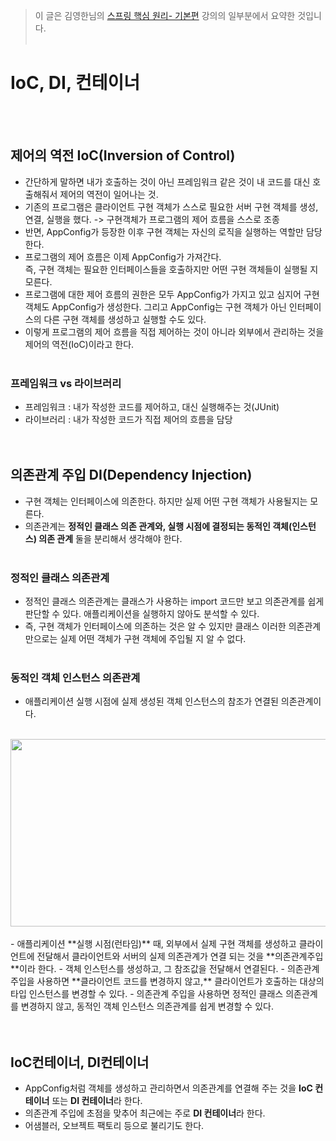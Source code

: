 > 이 글은 김영한님의 [스프링 핵심 원리- 기본편](https://www.inflearn.com/course/%EC%8A%A4%ED%94%84%EB%A7%81-%ED%95%B5%EC%8B%AC-%EC%9B%90%EB%A6%AC-%EA%B8%B0%EB%B3%B8%ED%8E%B8/dashboard) 강의의 일부분에서 요약한 것입니다.
</br></br>

# IoC, DI, 컨테이너
</br></br>
## 제어의 역전 IoC(Inversion of Control)
- 간단하게 말하면 내가 호출하는 것이 아닌 프레임워크 같은 것이 내 코드를 대신 호출해줘서 제어의 역전이 일어나는 것.
- 기존의 프로그램은 클라이언트 구현 객체가 스스로 필요한 서버 구현 객체를 생성, 연결, 실행을 했다. -> 구현객체가 프로그램의 제어 흐름을 스스로 조종
- 반면, AppConfig가 등장한 이후 구현 객체는 자신의 로직을 실행하는 역할만 담당한다.
- 프로그램의 제어 흐름은 이제 AppConfig가 가져간다. </br>
즉, 구현 객체는 필요한 인터페이스들을 호출하지만 어떤 구현 객체들이 실행될 지 모른다.
- 프로그램에 대한 제어 흐름의 권한은 모두 AppConfig가 가지고 있고 심지어 구현 객체도 AppConfig가 생성한다. 그리고 AppConfig는 구현 객체가 아닌 인터페이스의 다른 구현 객체를 생성하고 실행할 수도 있다.
- 이렇게 프로그램의 제어 흐름을 직접 제어하는 것이 아니라 외부에서 관리하는 것을 제어의 역전(IoC)이라고 한다.
</br></br>

### **프레임워크 vs 라이브러리**
- 프레임워크 : 내가 작성한 코드를 제어하고, 대신 실행해주는 것(JUnit)
- 라이브러리 : 내가 작성한 코드가 직접 제어의 흐름을 담당
</br></br></br>

## 의존관계 주입 DI(Dependency Injection)
- 구현 객체는 인터페이스에 의존한다. 하지만 실제 어떤 구현 객체가 사용될지는 모른다.
- 의존관계는 **정적인 클래스 의존 관계와, 실행 시점에 결정되는 동적인 객체(인스턴스) 의존 관계** 둘을 분리해서 생각해야 한다.
</br></br>

### **정적인 클래스 의존관계**
- 정적인 클래스 의존관계는 클래스가 사용하는 import 코드만 보고 의존관계를 쉽게 판단할 수 있다. 애플리케이션을 실행하지 않아도 분석할 수 있다.
- 즉, 구현 객체가 인터페이스에 의존하는 것은 알 수 있지만 클래스 이러한 의존관계만으로는 실제 어떤 객체가 구현 객체에 주입될 지 알 수 없다.
</br></br>

### **동적인 객체 인스턴스 의존관계**
- 애플리케이션 실행 시점에 실제 생성된 객체 인스턴스의 참조가 연결된 의존관계이다.</br></br>
<img src="https://user-images.githubusercontent.com/84119178/154092642-9cedd0a3-49e9-40eb-8243-ad8c5e5ce208.png" width = "700" height = "300">
</br></br>
- 애플리케이션 **실행 시점(런타임)** 때, 외부에서 실제 구현 객체를 생성하고 클라이언트에 전달해서 클라이언트와 서버의 실제 의존관계가 연결 되는 것을 **의존관계주입**이라 한다.
- 객체 인스턴스를 생성하고, 그 참조값을 전달해서 연결된다.
- 의존관계 주입을 사용하면 **클라이언트 코드를 변경하지 않고,** 클라이언트가 호출하는 대상의 타입 인스턴스를 변경할 수 있다.
- 의존관계 주입을 사용하면 정적인 클래스 의존관계를 변경하지 않고, 동적인 객체 인스턴스 의존관계를 쉽게 변경할 수 있다.
</br></br></br>

## IoC컨테이너, DI컨테이너
- AppConfig처럼 객체를 생성하고 관리하면서 의존관계를 연결해 주는 것을 **IoC 컨테이너** 또는 **DI 컨테이너**라 한다.
- 의존관계 주입에 초점을 맞추어 최근에는 주로 **DI 컨테이너**라 한다.
- 어샘블러, 오브젝트 팩토리 등으로 불리기도 한다.
